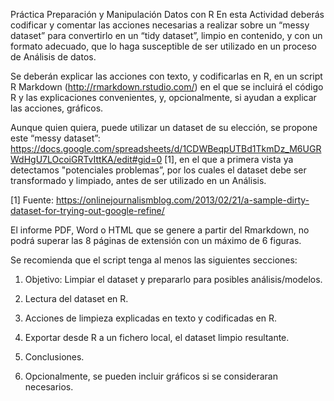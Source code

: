 Práctica Preparación y Manipulación Datos con R
En esta Actividad deberás codificar y comentar las acciones necesarias a realizar sobre un “messy dataset” para convertirlo en un “tidy dataset”, limpio en contenido, y con un formato adecuado, que lo haga susceptible de ser utilizado en un proceso de Análisis de datos.

Se deberán explicar las acciones con texto, y codificarlas en R, en un script R Markdown (http://rmarkdown.rstudio.com/) en el que se incluirá el código R y las explicaciones convenientes, y, opcionalmente, si ayudan a explicar las acciones, gráficos.

Aunque quien quiera, puede utilizar un dataset de su elección, se propone este “messy dataset”: https://docs.google.com/spreadsheets/d/1CDWBeqpUTBd1TkmDz_M6UGRWdHgU7LOcoiGRTvIttKA/edit#gid=0 [1], en el que a primera vista ya detectamos "potenciales problemas”, por los cuales el dataset debe ser transformado y limpiado, antes de ser utilizado en un Análisis.

[1] Fuente: https://onlinejournalismblog.com/2013/02/21/a-sample-dirty-dataset-for-trying-out-google-refine/

El informe PDF, Word o HTML que se genere a partir del Rmarkdown, no podrá superar las 8 páginas de extensión con un máximo de 6 figuras.

Se recomienda que el script tenga al menos las siguientes secciones:

1. Objetivo: Limpiar el dataset y prepararlo para posibles análisis/modelos.

2. Lectura del dataset en R.

3. Acciones de limpieza explicadas en texto y codificadas en R.

4. Exportar desde R a un fichero local, el dataset limpio resultante.

5. Conclusiones.

6. Opcionalmente, se pueden incluir gráficos si se consideraran necesarios.

